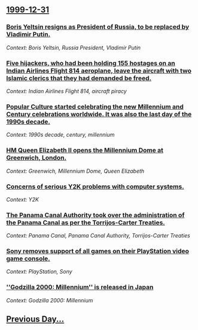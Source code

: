 ## [1999-12-31](/news/1999/12/31/index.md)

### [ Boris Yeltsin resigns as President of Russia, to be replaced by Vladimir Putin.](/news/1999/12/31/boris-yeltsin-resigns-as-president-of-russia-to-be-replaced-by-vladimir-putin.md)
_Context: Boris Yeltsin, Russia President, Vladimir Putin_

### [ Five hijackers, who had been holding 155 hostages on an Indian Airlines Flight 814 aeroplane, leave the aircraft with two Islamic clerics that they had demanded be freed.](/news/1999/12/31/five-hijackers-who-had-been-holding-155-hostages-on-an-indian-airlines-flight-814-aeroplane-leave-the-aircraft-with-two-islamic-clerics-t.md)
_Context: Indian Airlines Flight 814, aircraft piracy_

### [ Popular Culture started celebrating the new Millennium and Century celebrations worldwide. It was also the last day of the 1990s decade.](/news/1999/12/31/popular-culture-started-celebrating-the-new-millennium-and-century-celebrations-worldwide-it-was-also-the-last-day-of-the-1990s-decade.md)
_Context: 1990s decade, century, millennium_

### [ HM Queen Elizabeth II opens the Millennium Dome at Greenwich, London.](/news/1999/12/31/hm-queen-elizabeth-ii-opens-the-millennium-dome-at-greenwich-london.md)
_Context: Greenwich, Millennium Dome, Queen Elizabeth_

### [ Concerns of serious Y2K problems with computer systems.](/news/1999/12/31/concerns-of-serious-y2k-problems-with-computer-systems.md)
_Context: Y2K_

### [ The Panama Canal Authority took over the administration of the Panama Canal as per the Torrijos-Carter Treaties.](/news/1999/12/31/the-panama-canal-authority-took-over-the-administration-of-the-panama-canal-as-per-the-torrijosacarter-treaties.md)
_Context: Panama Canal, Panama Canal Authority, Torrijos-Carter Treaties_

### [ Sony removes support of all games on their PlayStation video game console.](/news/1999/12/31/sony-removes-support-of-all-games-on-their-playstation-video-game-console.md)
_Context: PlayStation, Sony_

### [ ''Godzilla 2000: Millennium'' is released in Japan](/news/1999/12/31/godzilla-2000-millennium-is-released-in-japan.md)
_Context: Godzilla 2000: Millennium_

## [Previous Day...](/news/1999/12/30/index.md)

